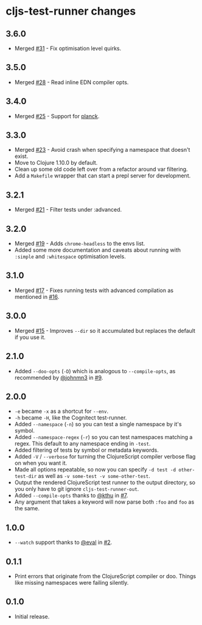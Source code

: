 # cljs-test-runner changes

## 3.6.0

 * Merged [#31](https://github.com/Olical/cljs-test-runner/pull/31) - Fix optimisation level quirks.

## 3.5.0

 * Merged [#28](https://github.com/Olical/cljs-test-runner/pull/28) - Read inline EDN compiler opts.

## 3.4.0

 * Merged [#25](https://github.com/Olical/cljs-test-runner/pull/25) - Support for [planck](https://github.com/planck-repl/planck).

## 3.3.0

 * Merged [#23](https://github.com/Olical/cljs-test-runner/pull/23) - Avoid crash when specifying a namespace that doesn't exist.
 * Move to Clojure 1.10.0 by default.
 * Clean up some old code left over from a refactor around var filtering.
 * Add a `Makefile` wrapper that can start a prepl server for development.

## 3.2.1

 * Merged [#21](https://github.com/Olical/cljs-test-runner/pull/21) - Filter tests under :advanced.

## 3.2.0

 * Merged [#19](https://github.com/Olical/cljs-test-runner/pull/19) - Adds `chrome-headless` to the envs list.
 * Added some more documentation and caveats about running with `:simple` and `:whitespace` optimisation levels.

## 3.1.0

 * Merged [#17](https://github.com/Olical/cljs-test-runner/pull/17) - Fixes running tests with advanced compilation as mentioned in [#16](https://github.com/Olical/cljs-test-runner/issues/16).

## 3.0.0

 * Merged [#15](https://github.com/Olical/cljs-test-runner/pull/15) - Improves `--dir` so it accumulated but replaces the default if you use it.

## 2.1.0

 * Added `--doo-opts` (`-D`) which is analogous to `--compile-opts`, as recommended by [@johnmn3](https://github.com/johnmn3) in [#9](https://github.com/Olical/cljs-test-runner/issues/9).

## 2.0.0

 * `-e` became `-x` as a shortcut for `--env`.
 * `-h` became `-H`, like the Cognitect test-runner.
 * Added `--namespace` (`-n`) so you can test a single namespace by it's symbol.
 * Added `--namespace-regex` (`-r`) so you can test namespaces matching a regex. This default to any namespace ending in `-test`.
 * Added filtering of tests by symbol or metadata keywords.
 * Added `-V` / `--verbose` for turning the ClojureScript compiler verbose flag on when you want it.
 * Made all options repeatable, so now you can specify `-d test -d other-test-dir` as well as `-v some-test -v some-other-test`.
 * Output the rendered ClojureScript test runner to the output directory, so you only have to git ignore `cljs-test-runner-out`.
 * Added `--compile-opts` thanks to [@kthu](https://github.com/kthu) in [#7](https://github.com/Olical/cljs-test-runner/pull/7).
 * Any argument that takes a keyword will now parse both `:foo` and `foo` as the same.

## 1.0.0

 * `--watch` support thanks to [@eval](https://github.com/eval) in [#2](https://github.com/Olical/cljs-test-runner/pull/2).

## 0.1.1

 * Print errors that originate from the ClojureScript compiler or doo. Things like missing namespaces were failing silently.

## 0.1.0

 * Initial release.
